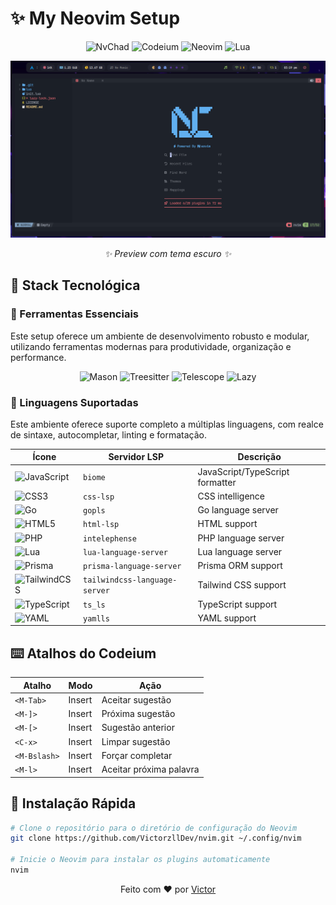 # ✨ My Neovim Setup

<div align="center">

![NvChad](https://img.shields.io/badge/NvChad-2.5-00a884.svg?style=for-the-badge&logo=neovim&logoColor=white)
![Codeium](https://img.shields.io/badge/Codeium-AI_Assist-00c8cf.svg?style=for-the-badge&logo=codeium&logoColor=white)
![Neovim](https://img.shields.io/badge/Neovim-0.9+-57A143.svg?style=for-the-badge&logo=neovim&logoColor=white)
![Lua](https://img.shields.io/badge/Powered_by-Lua-2C2D72.svg?style=for-the-badge&logo=lua&logoColor=white)

</div>

<div align="center">
  <img src="docs/assets/preview.png" width="800" alt="Dark and Light Theme Preview"/>
  <p><em>✨ Preview com tema escuro ✨</em></p>
</div>

## 🧰 Stack Tecnológica

### 🔧 Ferramentas Essenciais

Este setup oferece um ambiente de desenvolvimento robusto e modular, utilizando ferramentas modernas para produtividade, organização e performance.

<div align="center">

![Mason](https://img.shields.io/badge/Mason-LSP_Manager-58A6FF.svg?style=for-the-badge)
![Treesitter](https://img.shields.io/badge/Treesitter-Syntax_Parsing-39BA85.svg?style=for-the-badge)
![Telescope](https://img.shields.io/badge/Telescope-Fuzzy_Finder-FFCC33.svg?style=for-the-badge)
![Lazy](https://img.shields.io/badge/Lazy.nvim-Plugin_Manager-FF9E64.svg?style=for-the-badge)

</div>

### 🧪 Linguagens Suportadas

Este ambiente oferece suporte completo a múltiplas linguagens, com realce de sintaxe, autocompletar, linting e formatação.

<div align="center">

| Ícone                                                                 | Servidor LSP                  | Descrição                       |
|-----------------------------------------------------------------------|-------------------------------|---------------------------------|
| ![JavaScript](https://img.shields.io/badge/JavaScript-F7DF1E.svg?style=for-the-badge&logo=javascript&logoColor=black) | `biome`                       | JavaScript/TypeScript formatter |
| ![CSS3](https://img.shields.io/badge/CSS3-1572B6.svg?style=for-the-badge&logo=css3&logoColor=white)                    | `css-lsp`                     | CSS intelligence                |
| ![Go](https://img.shields.io/badge/Go-00ADD8.svg?style=for-the-badge&logo=go&logoColor=white)                           | `gopls`                       | Go language server              |
| ![HTML5](https://img.shields.io/badge/HTML5-E34F26.svg?style=for-the-badge&logo=html5&logoColor=white)                  | `html-lsp`                    | HTML support                    |
| ![PHP](https://img.shields.io/badge/PHP-777BB4.svg?style=for-the-badge&logo=php&logoColor=white)                        | `intelephense`                | PHP language server             |
| ![Lua](https://img.shields.io/badge/Lua-2C2D72.svg?style=for-the-badge&logo=lua&logoColor=white)                        | `lua-language-server`         | Lua language server             |
| ![Prisma](https://img.shields.io/badge/Prisma-2D4D7F.svg?style=for-the-badge&logo=prisma&logoColor=white)                | `prisma-language-server`      | Prisma ORM support              |
| ![TailwindCSS](https://img.shields.io/badge/TailwindCSS-38BDF8.svg?style=for-the-badge&logo=tailwindcss&logoColor=white)  | `tailwindcss-language-server` | Tailwind CSS support            |
| ![TypeScript](https://img.shields.io/badge/TypeScript-3178C6.svg?style=for-the-badge&logo=typescript&logoColor=white)    | `ts_ls`                       | TypeScript support              |
| ![YAML](https://img.shields.io/badge/YAML-000000.svg?style=for-the-badge&logo=yaml&logoColor=white)                      | `yamlls`                      | YAML support                    |

</div>

## ⌨️ Atalhos do Codeium

<div align="center">

| Atalho           | Modo      | Ação                           |
|------------------|-----------|--------------------------------|
| `<M-Tab>`        | Insert    | Aceitar sugestão               |
| `<M-]>`          | Insert    | Próxima sugestão               |
| `<M-[>`          | Insert    | Sugestão anterior              |
| `<C-x>`          | Insert    | Limpar sugestão                |
| `<M-Bslash>`     | Insert    | Forçar completar               |
| `<M-l>`          | Insert    | Aceitar próxima palavra        |

</div>

## 🚀 Instalação Rápida

```bash
# Clone o repositório para o diretório de configuração do Neovim
git clone https://github.com/VictorzllDev/nvim.git ~/.config/nvim

# Inicie o Neovim para instalar os plugins automaticamente
nvim
```

<p align="center"> Feito com ❤️ por <a href="https://github.com/VictorzllDev">Victor</a> </p>
